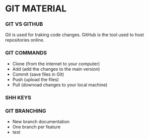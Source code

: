 # GIT MATERIAL

### GIT VS GITHUB

Git is used for traking code changes.
GitHub is the tool used to host repositories online.

### GIT COMMANDS

- Clone (from the internet to your computer)
- Add (add the changes to the main version)
- Commit (save files in Git)
- Push (upload the files)
- Pull (downoad changes to your local machine)

### SHH KEYS

### GIT BRANCHING

- New branch documentation
- One branch per feature
- test
